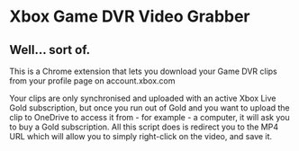 # Xbox Game DVR Video Grabber
## Well... sort of.

This is a Chrome extension that lets you download your Game DVR clips from your profile page on account.xbox.com

Your clips are only synchronised and uploaded with an active Xbox Live Gold subscription, but once you run out of Gold and you want to upload the clip to
OneDrive to access it from - for example - a computer, it will ask you to buy a Gold subscription. All this script does is redirect you to the MP4 URL
which will allow you to simply right-click on the video, and save it.